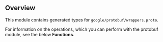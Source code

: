 ## Overview

This module contains generated types for `google/protobuf/wrappers.proto`.

For information on the operations, which you can perform with the protobuf module, see the below **Functions**.
